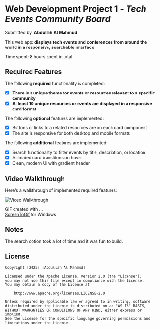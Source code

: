 # Web Development Project 1 - *Tech Events Community Board*

Submitted by: **Abdullah Al Mahmud**

This web app: **displays tech events and conferences from around the world in a responsive, searchable interface**

Time spent: **8** hours spent in total

## Required Features

The following **required** functionality is completed:

- [x] **There is a unique theme for events or resources relevant to a specific community**
- [x] **At least 10 unique resources or events are displayed in a responsive card format**

The following **optional** features are implemented:

- [x] Buttons or links to a related resources are on each card component
- [x] The site is responsive for both desktop and mobile formats

The following **additional** features are implemented:

* [x] Search functionality to filter events by title, description, or location
* [x] Animated card transitions on hover
* [x] Clean, modern UI with gradient header

## Video Walkthrough

Here's a walkthrough of implemented required features:

<img src='https://imgur.com/a/ljkoPKU.gif' title='Video Walkthrough' width='' alt='Video Walkthrough' />

GIF created with ...  
[ScreenToGif](https://www.screentogif.com/) for Windows

## Notes
The search option took a lot of time and it was fun to build.

## License

    Copyright [2025] [Abdullah Al Mahmud]

    Licensed under the Apache License, Version 2.0 (the "License");
    you may not use this file except in compliance with the License.
    You may obtain a copy of the License at

        http://www.apache.org/licenses/LICENSE-2.0

    Unless required by applicable law or agreed to in writing, software
    distributed under the License is distributed on an "AS IS" BASIS,
    WITHOUT WARRANTIES OR CONDITIONS OF ANY KIND, either express or implied.
    See the License for the specific language governing permissions and
    limitations under the License.
